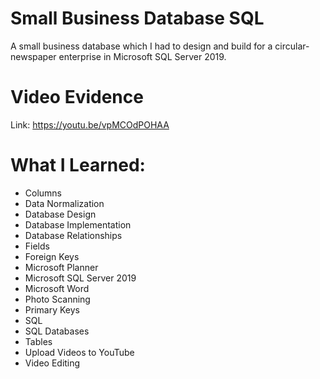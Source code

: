# Small Business Database SQL
A small business database which I had to design and build for a circular-newspaper enterprise in Microsoft SQL Server 2019.


# Video Evidence
Link: https://youtu.be/vpMCOdPOHAA


# What I Learned:
* Columns
* Data Normalization
* Database Design
* Database Implementation
* Database Relationships
* Fields
* Foreign Keys
* Microsoft Planner
* Microsoft SQL Server 2019
* Microsoft Word
* Photo Scanning
* Primary Keys
* SQL
* SQL Databases
* Tables
* Upload Videos to YouTube
* Video Editing
